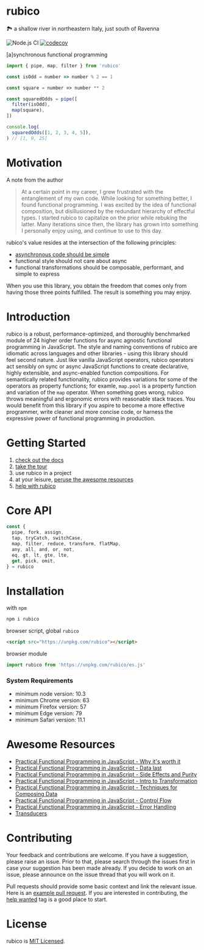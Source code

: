 # rubico
🏞 a shallow river in northeastern Italy, just south of Ravenna

![Node.js CI](https://github.com/a-synchronous/rubico/workflows/Node.js%20CI/badge.svg?branch=master)
[![codecov](https://codecov.io/gh/a-synchronous/rubico/branch/master/graph/badge.svg)](https://codecov.io/gh/a-synchronous/rubico)

[a]synchronous functional programming

```javascript
import { pipe, map, filter } from 'rubico'

const isOdd = number => number % 2 == 1

const square = number => number ** 2

const squaredOdds = pipe([
  filter(isOdd),
  map(square),
])

console.log(
  squaredOdds([1, 2, 3, 4, 5]),
) // [1, 9, 25]
```

# Motivation
A note from the author
> At a certain point in my career, I grew frustrated with the entanglement of my own code. While looking for something better, I found functional programming. I was excited by the idea of functional composition, but disillusioned by the redundant hierarchy of effectful types. I started rubico to capitalize on the prior while rebuking the latter. Many iterations since then, the library has grown into something I personally enjoy using, and continue to use to this day.

rubico's value resides at the intersection of the following principles:
 * [asynchronous code should be simple](https://dev.to/richytong/rubico-a-synchrnous-functional-syntax-motivation-20hf)
 * functional style should not care about async
 * functional transformations should be composable, performant, and simple to express

When you use this library, you obtain the freedom that comes only from having those three points fulfilled. The result is something you may enjoy.

# Introduction
rubico is a robust, performance-optimized, and thoroughly benchmarked module of 24 higher order functions for async agnostic functional programming in JavaScript. The style and naming conventions of rubico are idiomatic across languages and other libraries - using this library should feel second nature. Just like vanilla JavaScript operators, rubico operators act sensibly on sync or async JavaScript functions to create declarative, highly extensible, and async-enabled function compositions. For semantically related functionality, rubico provides variations for some of the operators as property functions; for examle, `map.pool` is a property function and variation of the `map` operator. When something goes wrong, rubico throws meaningful and ergonomic errors with reasonable stack traces. You would benefit from this library if you aspire to become a more effective programmer, write cleaner and more concise code, or harness the expressive power of functional programming in production.

# Getting Started
 1. [check out the docs](https://doc.rubico.land)
 2. [take the tour](https://tour.rubico.land)
 3. use rubico in a project
 4. at your leisure, [peruse the awesome resources](#awesome-resources)
 5. [help with rubico](https://github.com/a-synchronous/rubico/issues?q=is%3Aissue+is%3Aopen+label%3A%22help+wanted%22)

# Core API
```javascript
const {
  pipe, fork, assign,
  tap, tryCatch, switchCase,
  map, filter, reduce, transform, flatMap,
  any, all, and, or, not,
  eq, gt, lt, gte, lte,
  get, pick, omit,
} = rubico
```

# Installation
with `npm`
```bash
npm i rubico
```

browser script, global `rubico`
```html
<script src="https://unpkg.com/rubico"></script>
```

browser module
```javascript
import rubico from 'https://unpkg.com/rubico/es.js'
```

### System Requirements
 * minimum node version: 10.3
 * minimum Chrome version: 63
 * minimum Firefox version: 57
 * minimum Edge version: 79
 * minimum Safari version: 11.1

# Awesome Resources
 * [Practical Functional Programming in JavaScript - Why it's worth it](https://dev.to/richytong/practical-functional-programming-in-javascript-why-it-s-worth-it-ep1)
 * [Practical Functional Programming in JavaScript - Data last](https://dev.to/richytong/practical-functional-programming-in-javascript-data-last-1gjo)
 * [Practical Functional Programming in JavaScript - Side Effects and Purity](https://dev.to/richytong/practical-functional-programming-in-javascript-side-effects-and-purity-revised-420h)
 * [Practical Functional Programming in JavaScript - Intro to Transformation](https://dev.to/richytong/practical-functional-programming-in-javascript-intro-to-transformation-55hm)
 * [Practical Functional Programming in JavaScript - Techniques for Composing Data](https://dev.to/richytong/practical-functional-programming-in-javascript-techniques-for-composing-data-c39)
 * [Practical Functional Programming in JavaScript - Control Flow](https://dev.to/richytong/practical-functional-programming-in-javascript-control-flow-2fim)
 * [Practical Functional Programming in JavaScript - Error Handling](https://dev.to/richytong/practical-functional-programming-in-javascript-error-handling-8g5)
 * [Transducers](https://github.com/a-synchronous/rubico/blob/master/TRANSDUCERS.md)

# Contributing
Your feedback and contributions are welcome. If you have a suggestion, please raise an issue. Prior to that, please search through the issues first in case your suggestion has been made already. If you decide to work on an issue, please announce on the issue thread that you will work on it.

Pull requests should provide some basic context and link the relevant issue. Here is an [example pull request](https://github.com/a-synchronous/rubico/pull/12). If you are interested in contributing, the [help wanted](https://github.com/a-synchronous/rubico/issues?q=is%3Aissue+is%3Aopen+label%3A%22help+wanted%22) tag is a good place to start.

# License
rubico is [MIT Licensed](https://github.com/a-synchronous/rubico/blob/master/LICENSE).
